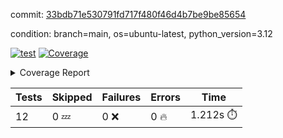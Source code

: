 commit: [33bdb71e530791fd717f480f46d4b7be9be85654](https://github.com/rcmdnk/inherit-docstring/tree/33bdb71e530791fd717f480f46d4b7be9be85654)

condition: branch=main, os=ubuntu-latest, python_version=3.12

[![test](https://github.com/rcmdnk/inherit-docstring/actions/workflows/test.yml/badge.svg)](https://github.com/rcmdnk/inherit-docstring/actions/runs/9847761974)
<a href="https://github.com/rcmdnk/inherit-docstring/blob/33bdb71e530791fd717f480f46d4b7be9be85654/README.md"><img alt="Coverage" src="https://img.shields.io/badge/Coverage-100%25-brightgreen.svg" /></a><details><summary>Coverage Report </summary><table><tr><th>File</th><th>Stmts</th><th>Miss</th><th>Cover</th></tr><tbody><tr><td><b>TOTAL</b></td><td><b>114</b></td><td><b>0</b></td><td><b>100%</b></td></tr></tbody></table></details>

| Tests | Skipped | Failures | Errors | Time |
| ----- | ------- | -------- | -------- | ------------------ |
| 12 | 0 :zzz: | 0 :x: | 0 :fire: | 1.212s :stopwatch: |

